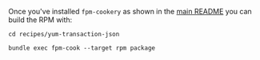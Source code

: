 
Once you've installed `fpm-cookery` as shown in the
[main README](https://github.com/deanwilson/unixdaemon-fpm-cookery-recipes/blob/master/README.md)
you can build the RPM with:

    cd recipes/yum-transaction-json

    bundle exec fpm-cook --target rpm package
